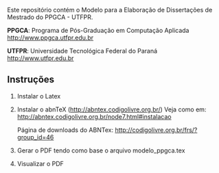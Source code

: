 Este repositório contém o Modelo para a Elaboração de Dissertações de Mestrado do PPGCA - UTFPR.

**PPGCA**: Programa de Pós-Graduação em Computação Aplicada <http://www.ppgca.utfpr.edu.br>

**UTFPR**: Universidade Tecnológica Federal do Paraná <http://www.utfpr.edu.br>


## Instruções


1. Instalar o Latex
2. Instalar o abnTeX (<http://abntex.codigolivre.org.br/>)
   Veja como em: <http://abntex.codigolivre.org.br/node7.html#instalacao>

   Página de downloads do ABNTex: <http://codigolivre.org.br/frs/?group_id=46>
3. Gerar o PDF tendo como base o arquivo modelo_ppgca.tex
4. Visualizar o PDF

